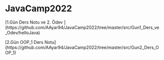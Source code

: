 # JavaCamp2022

  
<p> [1.Gün Ders Notu ve 2. Ödev ](https://github.com/AAyar94/JavaCamp2022/tree/master/src/Gun1_Ders_ve_Odev/helloJava) </p>
<p> [2.Gün OOP_1 Ders Notu](https://github.com/AAyar94/JavaCamp2022/tree/master/src/Gun2_Ders_OOP_1)  </p>
